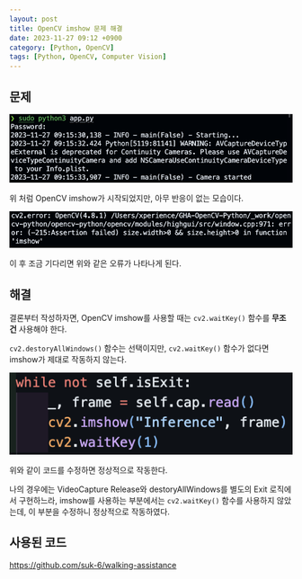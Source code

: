 ```yaml
---
layout: post
title: OpenCV imshow 문제 해결
date: 2023-11-27 09:12 +0900
category: [Python, OpenCV]
tags: [Python, OpenCV, Computer Vision]
---
```


## 문제

![OpenCV imshow가 시작됨](/assets/img/posts/231127-1.png)

위 처럼 OpenCV imshow가 시작되었지만, 아무 반응이 없는 모습이다.

![OpenCV 오류](/assets/img/posts/231127-2.png)

이 후 조금 기다리면 위와 같은 오류가 나타나게 된다.

## 해결

결론부터 작성하자면, OpenCV imshow를 사용할 때는 `cv2.waitKey()` 함수를 **무조건** 사용해야 한다.

`cv2.destoryAllWindows()` 함수는 선택이지만, `cv2.waitKey()` 함수가 없다면 imshow가 제대로 작동하지 않는다.

![수정된 코드](/assets/img/posts/231127-3.png)

위와 같이 코드를 수정하면 정상적으로 작동한다.

나의 경우에는 VideoCapture Release와 destoryAllWindows를 별도의 Exit 로직에서 구현하느라, imshow를 사용하는 부분에서는 `cv2.waitKey()` 함수를 사용하지 않았는데, 이 부분을 수정하니 정상적으로 작동하였다.

## 사용된 코드

<https://github.com/suk-6/walking-assistance>
